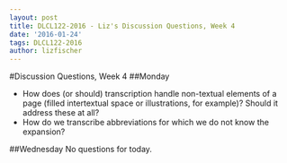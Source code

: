 ```yaml
---
layout: post
title: DLCL122-2016 - Liz's Discussion Questions, Week 4
date: '2016-01-24'
tags: DLCL122-2016
author: lizfischer
---
```


#Discussion Questions, Week 4
##Monday
* How does (or should) transcription handle non-textual elements of a page (filled intertextual space or illustrations, for example)? Should it address these at all?
* How do we transcribe abbreviations for which we do not know the expansion?

##Wednesday
No questions for today.
